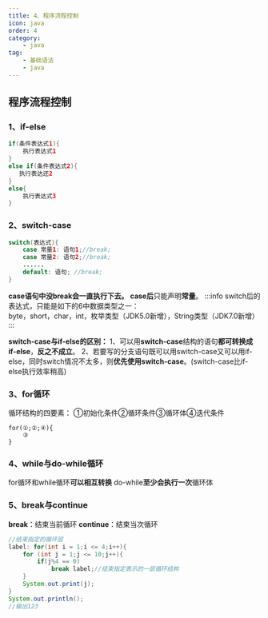 ```yaml
---
title: 4、程序流程控制
icon: java
order: 4
category: 
    - java
tag: 
    - 基础语法
    - java
---
```

## 程序流程控制

### 1、if-else

```java
if(条件表达式1){
    执行表达式1
}
else if(条件表达式2){
   执行表达还2 
}
else{
    执行表达式3
}
```

### 2、switch-case

```java
switch(表达式){
    case 常量1: 语句1;//break;
    case 常量2: 语句2;//break;
    ......
    default: 语句; //break;
}
```

**case语句中没break会一直执行下去。**
**case后**只能声明**常量**。
:::info
switch后的表达式，只能是如下的6中数据类型之一：  
byte，short，char，int，枚举类型（JDK5.0新增），String类型（JDK7.0新增）
:::


**switch-case与if-else的区别：**
1、可以用**switch-case**结构的语句**都可转换成if-else**，**反之不成立**。
2、若要写的分支语句既可以用switch-case又可以用if-else，同时switch情况不太多，则**优先使用switch-case**。(switch-case比if-else执行效率稍高)

### 3、for循环

循环结构的四要素：
①初始化条件②循环条件③循环体④迭代条件
```
for(①;②;④){
    ③
}
```

### 4、while与do-while循环

for循环和while循环**可以相互转换**
do-while**至少会执行一次**循环体

### 5、break与continue

**break**：结束当前循环
**continue**：结束当次循环

```java
//结束指定的循环层
label: for(int i = 1;i <= 4;i++){
    for (int j = 1;j <= 10;j++){
        if(j%4 == 0)
            break label;//结束指定表示的一层循环结构
    }
    System.out.print(j);
}
System.out.println();
//输出123
```